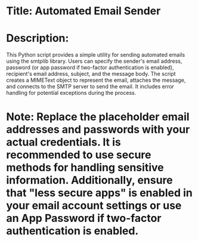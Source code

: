 # Title: Automated Email Sender

# Description:
This Python script provides a simple utility for sending automated emails using the smtplib library. Users can specify the sender's email address, password (or app password if two-factor authentication is enabled), recipient's email address, subject, and the message body. The script creates a MIMEText object to represent the email, attaches the message, and connects to the SMTP server to send the email. It includes error handling for potential exceptions during the process.

# Note: Replace the placeholder email addresses and passwords with your actual credentials. It is recommended to use secure methods for handling sensitive information. Additionally, ensure that "less secure apps" is enabled in your email account settings or use an App Password if two-factor authentication is enabled.

